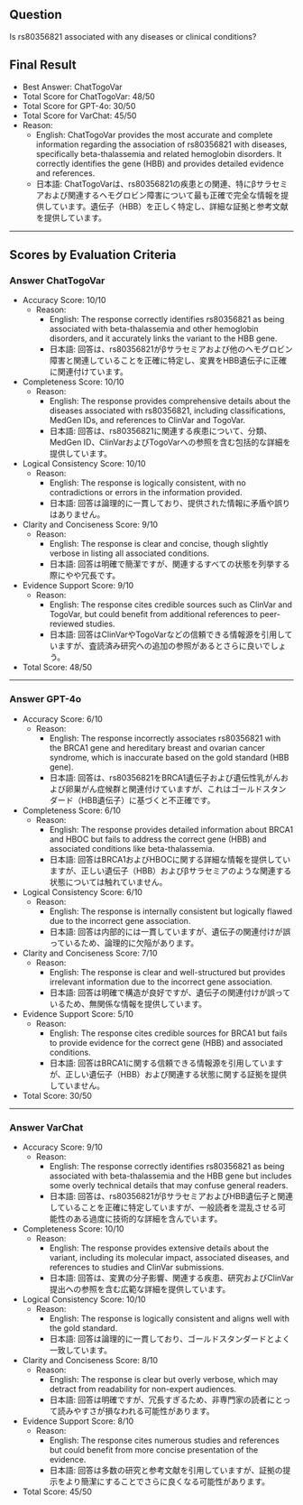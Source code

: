 ## Question

Is rs80356821 associated with any diseases or clinical conditions?

## Final Result

- Best Answer: ChatTogoVar
- Total Score for ChatTogoVar: 48/50
- Total Score for GPT-4o: 30/50
- Total Score for VarChat: 45/50
- Reason:
  - English: ChatTogoVar provides the most accurate and complete information regarding the association of rs80356821 with diseases, specifically beta-thalassemia and related hemoglobin disorders. It correctly identifies the gene (HBB) and provides detailed evidence and references.
  - 日本語: ChatTogoVarは、rs80356821の疾患との関連、特にβサラセミアおよび関連するヘモグロビン障害について最も正確で完全な情報を提供しています。遺伝子（HBB）を正しく特定し、詳細な証拠と参考文献を提供しています。

---

## Scores by Evaluation Criteria

### Answer ChatTogoVar
- Accuracy Score: 10/10
  - Reason: 
    - English: The response correctly identifies rs80356821 as being associated with beta-thalassemia and other hemoglobin disorders, and it accurately links the variant to the HBB gene.
    - 日本語: 回答は、rs80356821がβサラセミアおよび他のヘモグロビン障害と関連していることを正確に特定し、変異をHBB遺伝子に正確に関連付けています。
- Completeness Score: 10/10
  - Reason: 
    - English: The response provides comprehensive details about the diseases associated with rs80356821, including classifications, MedGen IDs, and references to ClinVar and TogoVar.
    - 日本語: 回答は、rs80356821に関連する疾患について、分類、MedGen ID、ClinVarおよびTogoVarへの参照を含む包括的な詳細を提供しています。
- Logical Consistency Score: 10/10
  - Reason: 
    - English: The response is logically consistent, with no contradictions or errors in the information provided.
    - 日本語: 回答は論理的に一貫しており、提供された情報に矛盾や誤りはありません。
- Clarity and Conciseness Score: 9/10
  - Reason: 
    - English: The response is clear and concise, though slightly verbose in listing all associated conditions.
    - 日本語: 回答は明確で簡潔ですが、関連するすべての状態を列挙する際にやや冗長です。
- Evidence Support Score: 9/10
  - Reason: 
    - English: The response cites credible sources such as ClinVar and TogoVar, but could benefit from additional references to peer-reviewed studies.
    - 日本語: 回答はClinVarやTogoVarなどの信頼できる情報源を引用していますが、査読済み研究への追加の参照があるとさらに良いでしょう。
- Total Score: 48/50

---

### Answer GPT-4o
- Accuracy Score: 6/10
  - Reason: 
    - English: The response incorrectly associates rs80356821 with the BRCA1 gene and hereditary breast and ovarian cancer syndrome, which is inaccurate based on the gold standard (HBB gene).
    - 日本語: 回答は、rs80356821をBRCA1遺伝子および遺伝性乳がんおよび卵巣がん症候群と関連付けていますが、これはゴールドスタンダード（HBB遺伝子）に基づくと不正確です。
- Completeness Score: 6/10
  - Reason: 
    - English: The response provides detailed information about BRCA1 and HBOC but fails to address the correct gene (HBB) and associated conditions like beta-thalassemia.
    - 日本語: 回答はBRCA1およびHBOCに関する詳細な情報を提供していますが、正しい遺伝子（HBB）およびβサラセミアのような関連する状態については触れていません。
- Logical Consistency Score: 6/10
  - Reason: 
    - English: The response is internally consistent but logically flawed due to the incorrect gene association.
    - 日本語: 回答は内部的には一貫していますが、遺伝子の関連付けが誤っているため、論理的に欠陥があります。
- Clarity and Conciseness Score: 7/10
  - Reason: 
    - English: The response is clear and well-structured but provides irrelevant information due to the incorrect gene association.
    - 日本語: 回答は明確で構造が良好ですが、遺伝子の関連付けが誤っているため、無関係な情報を提供しています。
- Evidence Support Score: 5/10
  - Reason: 
    - English: The response cites credible sources for BRCA1 but fails to provide evidence for the correct gene (HBB) and associated conditions.
    - 日本語: 回答はBRCA1に関する信頼できる情報源を引用していますが、正しい遺伝子（HBB）および関連する状態に関する証拠を提供していません。
- Total Score: 30/50

---

### Answer VarChat
- Accuracy Score: 9/10
  - Reason: 
    - English: The response correctly identifies rs80356821 as being associated with beta-thalassemia and the HBB gene but includes some overly technical details that may confuse general readers.
    - 日本語: 回答は、rs80356821がβサラセミアおよびHBB遺伝子と関連していることを正確に特定していますが、一般読者を混乱させる可能性のある過度に技術的な詳細を含んでいます。
- Completeness Score: 10/10
  - Reason: 
    - English: The response provides extensive details about the variant, including its molecular impact, associated diseases, and references to studies and ClinVar submissions.
    - 日本語: 回答は、変異の分子影響、関連する疾患、研究およびClinVar提出への参照を含む広範な詳細を提供しています。
- Logical Consistency Score: 10/10
  - Reason: 
    - English: The response is logically consistent and aligns well with the gold standard.
    - 日本語: 回答は論理的に一貫しており、ゴールドスタンダードとよく一致しています。
- Clarity and Conciseness Score: 8/10
  - Reason: 
    - English: The response is clear but overly verbose, which may detract from readability for non-expert audiences.
    - 日本語: 回答は明確ですが、冗長すぎるため、非専門家の読者にとって読みやすさが損なわれる可能性があります。
- Evidence Support Score: 8/10
  - Reason: 
    - English: The response cites numerous studies and references but could benefit from more concise presentation of the evidence.
    - 日本語: 回答は多数の研究と参考文献を引用していますが、証拠の提示をより簡潔にすることでさらに良くなる可能性があります。
- Total Score: 45/50